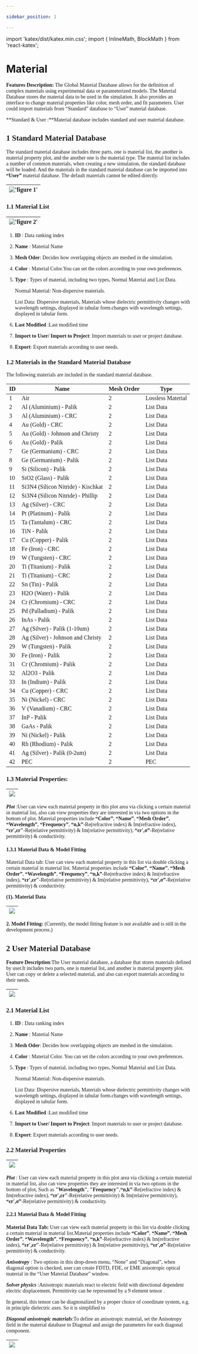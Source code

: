 ```yaml
---

sidebar_position: 1

---
```

import 'katex/dist/katex.min.css';
import { InlineMath, BlockMath } from 'react-katex';


# Material

<font face = "Calibri">

<div class="text-justify">

**Features Description:** The Global Material Database allows for the definition of complex materials using experimental data or parameterized models. The Material Database stores the material data to be used in the simulation. It also provides an interface to change material properties like color, mesh order, and fit parameters. User could import materials from “Standard” database to “User” material database.

</div>



<div class="text-justify">

**Standard  & User :**Material database includes standard and user material database.

</div>

## 1 Standard Material Database

<div class="text-justify">

The standard material database includes three parts, one is material list, the another is material property plot, and the another one is the material type. The material list includes a number of common materials, when creating a new simulation, the standard database will be loaded. And the materials in the standard material database can be imported into **“User”** material database. The default materials cannot be edited directly.

</div>

| !['figure 1'](../../static/img/tutorial/material/fig1.png "figure 1") |
| :------------------------------------------------------------: |


### 1.1 Material List

| !['figure 2'](../../static/img/tutorial/material/materialList.png) |
| :------------------------------------------------------------: |

<div class="text-justify">

1. __ID__ : Data ranking index
2. __Name__ : Material Name
3. __Mesh Oder__: Decides how overlapping objects are meshed in the simulation.
4. __Color__ : Material Color.You can set the colors according to your own preferences.
5. __Type__ : Types of material, including two types, Normal Material and List Data.

    Normal Material: Non-dispersive materials.

    List Data: Dispersive materials, Materials whose dielectric permittivity changes with wavelength settings, displayed in tabular form.changes with wavelength settings, displayed in tabular form.

6. __Last Modified__ :Last modified time
7. __Import to User/ Import to Project__: Import materials to user or project database.
8. __Export__: Export materials according to user needs.


</div>

### 1.2 Materials in the Standard Material Database

<div class="text-justify">

The following materials are included in the standard material database.

</div>

<table>
  <thead>
    <tr>
      <th>ID</th>
      <th>Name</th>
      <th>Mesh Order</th>
      <th>Type</th>
    </tr>
  </thead>
  <tbody>
    <tr>
      <td>1</td>
      <td>Air</td>
      <td>2</td>
      <td>Lossless Material</td>
    </tr>
    <tr>
      <td>2</td>
      <td>Al (Aluminium) - Palik</td>
      <td>2</td>
      <td>List Data</td>
    </tr>
    <tr>
      <td>3</td>
      <td>Al (Aluminium) - CRC</td>
      <td>2</td>
      <td>List Data</td>
    </tr>
    <tr>
      <td>4</td>
      <td>Au (Gold) - CRC</td>
      <td>2</td>
      <td>List Data</td>
    </tr>
    <tr>
      <td>5</td>
      <td>Au (Gold) - Johnson and Christy</td>
      <td>2</td>
      <td>List Data</td>
    </tr>
    <tr>
      <td>6</td>
      <td>Au (Gold) - Palik</td>
      <td>2</td>
      <td>List Data</td>
    </tr>
    <tr>
      <td>7</td>
      <td>Ge (Germanium) - CRC</td>
      <td>2</td>
      <td>List Data</td>
    </tr>
    <tr>
      <td>8</td>
      <td>Ge (Germanium) - Palik</td>
      <td>2</td>
      <td>List Data</td>
    </tr>
    <tr>
      <td>9</td>
      <td>Si (Silicon) - Palik</td>
      <td>2</td>
      <td>List Data</td>
    </tr>
    <tr>
      <td>10</td>
      <td>SiO2 (Glass) - Palik</td>
      <td>2</td>
      <td>List Data</td>
    </tr>
    <tr>
      <td>11</td>
      <td>Si3N4 (Silicon Nitride) - Kischkat</td>
      <td>2</td>
      <td>List Data</td>
    </tr>
    <tr>
      <td>12</td>
      <td>Si3N4 (Silicon Nitride) - Phillip</td>
      <td>2</td>
      <td>List Data</td>
    </tr>
    <tr>
      <td>13</td>
      <td>Ag (Silver) - CRC</td>
      <td>2</td>
      <td>List Data</td>
    </tr>
    <tr>
      <td>14</td>
      <td>Pt (Platinum) - Palik</td>
      <td>2</td>
      <td>List Data</td>
    </tr>
    <tr>
      <td>15</td>
      <td>Ta (Tantalum) - CRC</td>
      <td>2</td>
      <td>List Data</td>
    </tr>
    <tr>
      <td>16</td>
      <td>TiN - Palik</td>
      <td>2</td>
      <td>List Data</td>
    </tr>
    <tr>
      <td>17</td>
      <td>Cu (Copper) - Palik</td>
      <td>2</td>
      <td>List Data</td>
    </tr>
    <tr>
      <td>18</td>
      <td>Fe (Iron) - CRC</td>
      <td>2</td>
      <td>List Data</td>
    </tr>
    <tr>
      <td>19</td>
      <td>W (Tungsten) - CRC</td>
      <td>2</td>
      <td>List Data</td>
    </tr>
    <tr>
      <td>20</td>
      <td>Ti (Titanium) - Palik</td>
      <td>2</td>
      <td>List Data</td>
    </tr>
    <tr>
      <td>21</td>
      <td>Ti (Titanium) - CRC</td>
      <td>2</td>
      <td>List Data</td>
    </tr>
    <tr>
      <td>22</td>
      <td>Sn (Tin) - Palik</td>
      <td>2</td>
      <td>List Data</td>
    </tr>
    <tr>
      <td>23</td>
      <td>H2O (Water) - Palik</td>
      <td>2</td>
      <td>List Data</td>
    </tr>
    <tr>
      <td>24</td>
      <td>Cr (Chromium) - CRC</td>
      <td>2</td>
      <td>List Data</td>
    </tr>
    <tr>
      <td>25</td>
      <td>Pd (Palladium) - Palik</td>
      <td>2</td>
      <td>List Data</td>
    </tr>
    <tr>
      <td>26</td>
      <td>InAs - Palik</td>
      <td>2</td>
      <td>List Data</td>
    </tr>
    <tr>
      <td>27</td>
      <td>Ag (Silver) - Palik (1-10um)</td>
      <td>2</td>
      <td>List Data</td>
    </tr>
    <tr>
      <td>28</td>
      <td>Ag (Silver) - Johnson and Christy</td>
      <td>2</td>
      <td>List Data</td>
    </tr>
    <tr>
      <td>29</td>
      <td>W (Tungsten) - Palik</td>
      <td>2</td>
      <td>List Data</td>
    </tr>
    <tr>
      <td>30</td>
      <td>Fe (Iron) - Palik</td>
      <td>2</td>
      <td>List Data</td>
    </tr>
    <tr>
      <td>31</td>
      <td>Cr (Chromium) - Palik</td>
      <td>2</td>
      <td>List Data</td>
    </tr>
    <tr>
      <td>32</td>
      <td>Al2O3 - Palik</td>
      <td>2</td>
      <td>List Data</td>
    </tr>
    <tr>
      <td>33</td>
      <td>In (Indium) - Palik</td>
      <td>2</td>
      <td>List Data</td>
    </tr>
    <tr>
      <td>34</td>
      <td>Cu (Copper) - CRC</td>
      <td>2</td>
      <td>List Data</td>
    </tr>
    <tr>
      <td>35</td>
      <td>Ni (Nickel) - CRC</td>
      <td>2</td>
      <td>List Data</td>
    </tr>
    <tr>
      <td>36</td>
      <td>V (Vanadium) - CRC</td>
      <td>2</td>
      <td>List Data</td>
    </tr>
    <tr>
      <td>37</td>
      <td>InP - Palik</td>
      <td>2</td>
      <td>List Data</td>
    </tr>
    <tr>
      <td>38</td>
      <td>GaAs - Palik</td>
      <td>2</td>
      <td>List Data</td>
    </tr>
    <tr>
      <td>39</td>
      <td>Ni (Nickel) - Palik</td>
      <td>2</td>
      <td>List Data</td>
    </tr>
    <tr>
      <td>40</td>
      <td>Rh (Rhodium) - Palik</td>
      <td>2</td>
      <td>List Data</td>
    </tr>
    <tr>
      <td>41</td>
      <td>Ag (Silver) - Palik (0-2um)</td>
      <td>2</td>
      <td>List Data</td>
    </tr>
    <tr>
      <td>42</td>
      <td>PEC</td>
      <td>2</td>
      <td>PEC</td>
    </tr>
  </tbody>
</table>



### 1.3 Material Properties:

|![](../../static/img/tutorial/material/materialproperties.png) |
| :------------------------------------------------------------: |

<div class="text-justify">

**_Plot_** :User can view each material property in this plot area via clicking a certain material in material list, also can view properties they are interested in via two options in the bottom of plot. Material properties include __“Color”__, __“Name”__, __“Mesh Order”__, __“Wavelength”__, __“Frequency”__, __“n,k”__-Re(refractive index) & Im(refractive index), __“εr′,εr″__-Re(relative permittivity) & Im(relative permittivity), __“εr′,σ”__-Re(relative permittivity) & conductivity.

</div>

#### 1.3.1 Material Data & Model Fitting

<div class="text-justify">

Material Data tab: User can view each material property in this list via double clicking a certain material in material list. Material properties include __“Color”__, __“Name”__, __“Mesh Order”__, __“Wavelength”__, __“Frequency”__, __“n,k”__-Re(refractive index) & Im(refractive index), __“εr′,εr″__-Re(relative permittivity) & Im(relative permittivity), __“εr′,σ”__-Re(relative permittivity) & conductivity.
</div>

**(1). Material Data**


|![](../../static/img/tutorial/material/materialdataAndModelFitting.png) |
| :------------------------------------------------------------: |

<div class="text-justify">

**2. Model Fitting:** (Currently, the model fitting feature is not available and is still in the development process.)

</div>

## 2 User Material Database

<div class="text-justify">

__Feature Description__:The User material database, a database that stores materials defined by user.It includes two parts, one is material list, and another is material property plot. User can copy or delete a selected material, and also can export materials according to their needs.

</div>

|![](../../static/img/tutorial/material/userDataBase.png) |
| :------------------------------------------------------------: |



### 2.1 Material List

<div class="text-justify">

1. __ID__ : Data ranking index
2. __Name__ : Material Name
3. __Mesh Oder__: Decides how overlapping objects are meshed in the simulation.
4. __Color__ : Material Color. You can set the colors according to your own preferences.
5. __Type__ : Types of material, including two types, Normal Material and List Data.

    Normal Material: Non-dispersive materials.

    List Data: Dispersive materials, Materials whose dielectric permittivity changes with wavelength settings, displayed in tabular form.changes with wavelength settings, displayed in tabular form.

6. __Last Modified__ :Last modified time
7. __Import to User/ Import to Project__: Import materials to user or project database.
8. __Export__: Export materials according to user needs.

</div>

### 2.2 Material Properties

|![](../../static/img/tutorial/material/usermaterial.png)|
| :------------------------------------------------------------: |

<div class="text-justify">

**_Plot_** : User can view each material property in this plot area via clicking a certain material in material list, also can view properties they are interested in via two options in the bottom of plot, Such as **"Wavelength"**, **"Frequency"**,__“n,k”__-Re(refractive index) & Im(refractive index), __“εr′,εr″__-Re(relative permittivity) & Im(relative permittivity), __“εr′,σ”__-Re(relative permittivity) & conductivity.


#### 2.2.1 Material Data & Model Fitting

__Material Data Tab:__ User can view each material property in this list via double clicking a certain material in material list.Material properties include __“Color”__, __“Name”__, __“Mesh Order”__, __“Wavelength”__, __“Frequency”__, __“n,k”__-Re(refractive index) & Im(refractive index), __“εr′,εr″__-Re(relative permittivity) & Im(relative permittivity), __“εr′,σ”__-Re(relative permittivity) & conductivity.

**_Anisotropy_** : Two options in this drop-down menu, “None” and “Diagonal”, when diagonal option is checked, user can create FDTD, FDE, or EME anisotropic optical material in the “User Material Database” window.

**_Solver physics_** :Anisotropic materials react to electric field with directional dependent electric displacement. Permittivity can be represented by a 9 element tensor <InlineMath math="\varepsilon_{ij}" />.


<BlockMath math="D_i = \varepsilon_{ij}E_j" />

In general, this tensor can be diagnonalized by a proper choice of coordinate system, e.g. in principle dielectric axes. So it is simplified to

<BlockMath math="\varepsilon =\begin{bmatrix}
 \varepsilon_x & 0 & 0\\
 0 &  \varepsilon_y & 0\\
 0 & 0 &  \varepsilon_z
\end{bmatrix}" />

**_Diagonal anisotropic materials_**:To define an anisotropic material, set the Anisotropy field in the material database to Diagonal and assign the parameters for each diagonal component.

|![](../../static/img/tutorial/material/anisoropic.png)|
| :------------------------------------------------------------: |




</div>

</font>